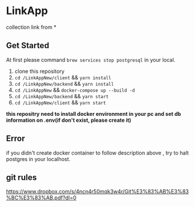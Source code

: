 # LinkApp

collection link from \*

## Get Started

At first please command `brew services stop postgresql` in your local.

1. clone this repository
2. `cd /LinkAppNew/client` && `yarn install`
3. `cd /LinkAppNew/backend` && `yarn install`
4. `cd /LinkAppNew` && `docker-compose up --build -d`
5. `cd /LinkAppNew/backend` && `yarn start`
6. `cd /LinkAppNew/client` && `yarn start`

**this repositry need to install docker environment in your pc and set db information on .env(if don't exist, please create it)**

## Error

if you didn't create docker container to follow description above , try to halt postgres in your localhost. 

## git rules

https://www.dropbox.com/s/4ncn4r50mqk3w4r/Git%E3%83%AB%E3%83%BC%E3%83%AB.pdf?dl=0
